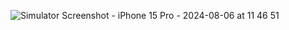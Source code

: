 ![Simulator Screenshot - iPhone 15 Pro - 2024-08-06 at 11 46 51](https://github.com/user-attachments/assets/2259131b-5b4a-4f18-8de9-c52178b8b36a)
